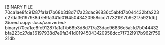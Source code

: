 [BINARY FILE: 70ca1ae8fc91287fa1a17b68b3d8d717a23dac96836c5abfd7b044432bfa223c27da36197938d7e9fa341d01945043420958dcc7f7321917b962f75921db]
Stored copy: docs/converted-binary/70ca1ae8fc91287fa1a17b68b3d8d717a23dac96836c5abfd7b044432bfa223c27da36197938d7e9fa341d01945043420958dcc7f7321917b962f75921db
